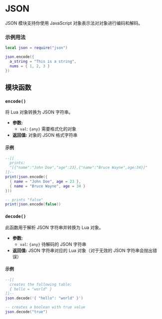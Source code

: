 # JSON

JSON 模块支持你使用 JavaScript 对象表示法对对象进行编码和解码。

### 示例用法

```lua
local json = require("json")

json.encode({
  a_string = "This is a string",
  nums = { 1, 2, 3 }
})
```

## 模块函数

### `encode()`

将 Lua 对象转换为 JSON 字符串。

- **参数:**
  - `val`: `{any}` 需要格式化的对象
- **返回值:** 对象的 JSON 格式字符串

#### 示例

```lua
--[[
  prints:
  "[{"name":"John Doe","age":23},{"name":"Bruce Wayne",age:34}]"
]]--
print(json.encode({
  { name = "John Doe", age = 23 },
  { name = "Bruce Wayne", age = 34 }
}))

-- prints "false"
print(json.encode(false))
```

### `decode()`

此函数用于解析 JSON 字符串并转换为 Lua 对象。

- **参数:**
  - `val`: `{any}` 待解码的 JSON 字符串
- **返回值:** JSON 字符串对应的 Lua 对象（对于无效的 JSON 字符串会抛出错误）

#### 示例

```lua
--[[
  creates the following table:
  { hello = "world" }
]]--
json.decode('{ "hello": "world" }')

-- creates a boolean with true value
json.decode("true")
```
